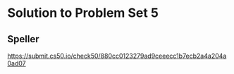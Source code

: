 # Solution to Problem Set 5
## Speller
https://submit.cs50.io/check50/880cc0123279ad9ceeecc1b7ecb2a4a204a0ad07